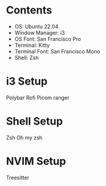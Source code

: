 # Contents
- OS: Ubuntu 22.04
- Window Manager: i3
- OS Font: San Francisco Pro
- Terminal: Kitty
- Terminal Font: San Francisco Mono
- Shell: Zsh

# i3 Setup
Polybar
Rofi
Picom
ranger

# Shell Setup
Zsh
Oh my zsh



# NVIM Setup
Treesitter
